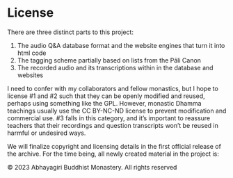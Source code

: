# License
There are three distinct parts to this project:

1. The audio Q&A database format and the website engines that turn it into html code
2. The tagging scheme partially based on lists from the Pāli Canon
3. The recorded audio and its transcriptions within in the database and websites

I need to confer with my collaborators and fellow monastics, but I hope to license #1 and #2 such that they can be openly modified and reused, perhaps using something like the GPL. However, monastic Dhamma teachings usually use the CC BY-NC-ND license to prevent modification and commercial use. #3 falls in this category, and it’s important to reassure teachers that their recordings and question transcripts won’t be reused in harmful or undesired ways.

We will finalize copyright and licensing details in the first official release of the archive. For the time being, all newly created material in the project is:

© 2023 Abhayagiri Buddhist Monastery. All rights reserved

